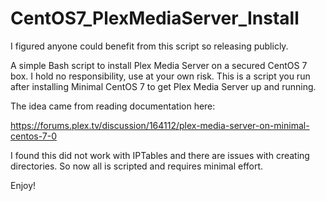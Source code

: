 # CentOS7_PlexMediaServer_Install

I figured anyone could benefit from this script so releasing publicly.

A simple Bash script to install Plex Media Server on a secured CentOS 7 box.
I hold no responsibility, use at your own risk. This is a script you run after 
installing Minimal CentOS 7 to get Plex Media Server up and running.

The idea came from reading documentation here:

https://forums.plex.tv/discussion/164112/plex-media-server-on-minimal-centos-7-0

I found this did not work with IPTables and there are issues with creating directories.
So now all is scripted and requires minimal effort.


Enjoy!
 
